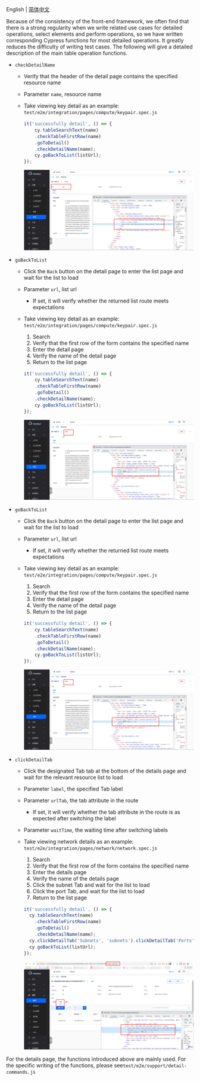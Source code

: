 English | [简体中文](/docs/zh/test/3-3-E2E-detail-operation.md)

Because of the consistency of the front-end framework, we often find that there is a strong regularity when we write related use cases for detailed operations, select elements and perform operations, so we have written corresponding Cypress functions for most detailed operations. It greatly reduces the difficulty of writing test cases. The following will give a detailed description of the main table operation functions.

- `checkDetailName`
  - Verify that the header of the detail page contains the specified resource name
  - Parameter `name`, resource name
  - Take viewing key detail as an example: `test/e2e/integration/pages/compute/keypair.spec.js`

    ```javascript
    it('successfully detail', () => {
        cy.tableSearchText(name)
        .checkTableFirstRow(name)
        .goToDetail()
        .checkDetailName(name);
        cy.goBackToList(listUrl);
    });
    ```

    ![name](images/e2e/detail/name.png)

- `goBackToList`
  - Click the `Back` button on the detail page to enter the list page and wait for the list to load
  - Parameter `url`, list url
    - If set, it will verify whether the returned list route meets expectations
  - Take viewing key detail as an example: `test/e2e/integration/pages/compute/keypair.spec.js`
    1. Search
    2. Verify that the first row of the form contains the specified name
    3. Enter the detail page
    4. Verify the name of the detail page
    5. Return to the list page

    ```javascript
    it('successfully detail', () => {
        cy.tableSearchText(name)
        .checkTableFirstRow(name)
        .goToDetail()
        .checkDetailName(name);
        cy.goBackToList(listUrl);
    });
    ```

    ![list](images/e2e/detail/list.png)

- `goBackToList`
  - Click the `Back` button on the detail page to enter the list page and wait for the list to load
  - Parameter `url`, list url
    - If set, it will verify whether the returned list route meets expectations
  - Take viewing key detail as an example: `test/e2e/integration/pages/compute/keypair.spec.js`
    1. Search
    2. Verify that the first row of the form contains the specified name
    3. Enter the detail page
    4. Verify the name of the detail page
    5. Return to the list page

    ```javascript
    it('successfully detail', () => {
        cy.tableSearchText(name)
        .checkTableFirstRow(name)
        .goToDetail()
        .checkDetailName(name);
        cy.goBackToList(listUrl);
    });
    ```

    ![list](images/e2e/detail/list.png)

- `clickDetailTab`
  - Click the designated Tab tab at the bottom of the details page and wait for the relevant resource list to load
  - Parameter `label`, the specified Tab label
  - Parameter `urlTab`, the tab attribute in the route
    - If set, it will verify whether the tab attribute in the route is as expected after switching the label
  - Parameter `waitTime`, the waiting time after switching labels
  - Take viewing network details as an example: `test/e2e/integration/pages/network/network.spec.js`
    1. Search
    2. Verify that the first row of the form contains the specified name
    3. Enter the details page
    4. Verify the name of the details page
    5. Click the subnet Tab and wait for the list to load
    6. Click the port Tab, and wait for the list to load
    5. Return to the list page

    ```javascript
    it('successfully detail', () => {
      cy.tableSearchText(name)
        .checkTableFirstRow(name)
        .goToDetail()
        .checkDetailName(name);
      cy.clickDetailTab('Subnets', 'subnets').clickDetailTab('Ports', 'ports');
      cy.goBackToList(listUrl);
    });
    ```

    ![tab](images/e2e/detail/tab.png)

For the details page, the functions introduced above are mainly used. For the specific writing of the functions, please see`test/e2e/support/detail-commands.js`
